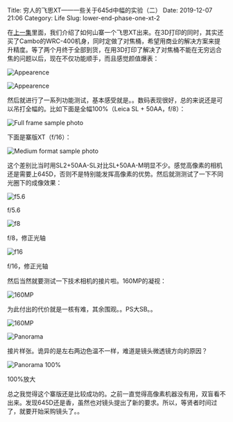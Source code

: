 Title: 穷人的飞思XT——一些关于645d中幅的实验（二）
Date: 2019-12-07 21:06
Category: Life
Slug: lower-end-phase-one-xt-2

在[上一集](/lower-end-phase-one-xt-1.html)里面，我们介绍了如何山寨一个飞思XT出来。在3D打印的同时，其实还买了Cambo的WRC-400机身，同时定做了对焦桶，希望用商业的解决方案来提升精度。等了两个月终于全部到货，在用3D打印了解决了对焦桶不能在无穷远合焦的问题以后，现在不仅功能顺手，而且感觉颜值爆表：

![Appearence](/images/phase-one-xt-2-mine-1.jpg)

![Appearence](/images/phase-one-xt-2-mine-2.jpg)

然后就进行了一系列功能测试，基本感受就是。。数码表现很好，总的来说还是可以吊打全幅的。比如下面是全幅100%（Leica SL + 50AA，f/8）：

![Full frame sample photo](/images/phase-one-xt-2-sl.jpg)

下面是寨版XT（f/16）：

![Medium format sample photo](/images/phase-one-xt-2-645.jpg)

这个差别比当时用SL2+50AA-SL对比SL+50AA-M明显不少。感觉高像素的相机还是需要上645D，否则不是特别能发挥高像素的优势。然后就测测试了一下不同光圈下的成像效果：

![f5.6](/images/phase-one-xt-2-f-5.6.jpg)

f/5.6

![f8](/images/phase-one-xt-2-f-8.jpg)

f/8，修正光轴

![f16](/images/phase-one-xt-2-f-16.jpg)

f/16，修正光轴

然后当然就要测试一下技术相机的接片啦。160MP的凝视：

![160MP](/images/phase-one-xt-2-160MP.png)

为此付出的代价就是一核有难，其余围观。。PS大SB。。

![160MP](/images/phase-one-xt-2-task-manager.png)

![Panorama](/images/phase-one-xt-2-task-panorama.jpg)

接片样张。诡异的是左右两边色温不一样，难道是镜头微透镜方向的原因？

![Panorama 100%](/images/phase-one-xt-2-task-panorama-100.jpg)

100%放大

总之我觉得这个寨版还是比较成功的。之前一直觉得高像素机器没有用，双盲看不出来。发现645D还是香，虽然也对镜头提出了新的要求。所以，等贤者时间过了，就要开始采购镜头了。。
